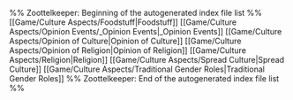 %% Zoottelkeeper: Beginning of the autogenerated index file list  %%
 [[Game/Culture Aspects/Foodstuff|Foodstuff]]
 [[Game/Culture Aspects/Opinion Events/_Opinion Events|_Opinion Events]]
 [[Game/Culture Aspects/Opinion of Culture|Opinion of Culture]]
 [[Game/Culture Aspects/Opinion of Religion|Opinion of Religion]]
 [[Game/Culture Aspects/Religion|Religion]]
 [[Game/Culture Aspects/Spread Culture|Spread Culture]]
 [[Game/Culture Aspects/Traditional Gender Roles|Traditional Gender Roles]]
%% Zoottelkeeper: End of the autogenerated index file list  %%
